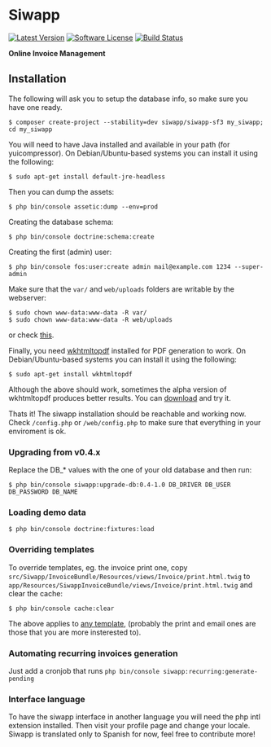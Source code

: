 # Siwapp

[![Latest Version](https://img.shields.io/github/release/siwapp/siwapp-sf3.svg?style=flat-square)](https://github.com/siwapp/siwapp-sf3/releases)
[![Software License](https://img.shields.io/badge/license-MIT-brightgreen.svg?style=flat-square)](LICENSE)
[![Build Status](https://img.shields.io/travis/siwapp/siwapp-sf3.svg?style=flat-square)](https://travis-ci.org/siwapp/siwapp-sf3)

**Online Invoice Management**

## Installation

The following will ask you to setup the database info, so make sure you have one
ready.

    $ composer create-project --stability=dev siwapp/siwapp-sf3 my_siwapp; cd my_siwapp

You will need to have Java installed and available in your path (for yuicompressor).
On Debian/Ubuntu-based systems you can install it using the following:

    $ sudo apt-get install default-jre-headless

Then you can dump the assets:

    $ php bin/console assetic:dump --env=prod

Creating the database schema:

    $ php bin/console doctrine:schema:create

Creating the first (admin) user:

    $ php bin/console fos:user:create admin mail@example.com 1234 --super-admin

Make sure that the `var/` and `web/uploads` folders are writable by the webserver:

    $ sudo chown www-data:www-data -R var/
    $ sudo chown www-data:www-data -R web/uploads

or check [this](https://symfony.com/doc/current/book/installation.html#book-installation-permissions).

Finally, you need [wkhtmltopdf](http://wkhtmltopdf.org/) installed for PDF generation
to work.
On Debian/Ubuntu-based systems you can install it using the following:

    $ sudo apt-get install wkhtmltopdf

Although the above should work, sometimes the alpha version of wkhtmltopdf
produces better results. You can [download](http://wkhtmltopdf.org/downloads.html)
and try it.

Thats it!
The siwapp installation should be reachable and working now.
Check `/config.php` or `/web/config.php` to make sure that everything in your
enviroment is ok.

### Upgrading from v0.4.x

Replace the DB_* values with the one of your old database and then run:

    $ php bin/console siwapp:upgrade-db:0.4-1.0 DB_DRIVER DB_USER DB_PASSWORD DB_NAME


### Loading demo data

    $ php bin/console doctrine:fixtures:load

### Overriding templates

To override templates, eg. the invoice print one, copy
`src/Siwapp/InvoiceBundle/Resources/views/Invoice/print.html.twig` to `app/Resources/SiwappInvoiceBundle/views/Invoice/print.html.twig` and clear the
cache:

    $ php bin/console cache:clear

The above applies to [any template](https://symfony.com/doc/current/book/templating.html#overriding-bundle-templates),
(probably the print and email ones are those that you are more insterested to).

### Automating recurring invoices generation

Just add a cronjob that runs `php bin/console siwapp:recurring:generate-pending`

### Interface language

To have the siwapp interface in another language you will need the php intl extension installed.
Then visit your profile page and change your locale.
Siwapp is translated only to Spanish for now, feel free to contribute more!
